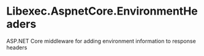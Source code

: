 # Libexec.AspnetCore.EnvironmentHeaders
ASP.NET Core middleware for adding environment information to response headers
